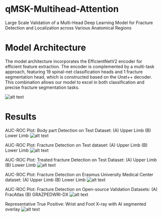 # qMSK-Multihead-Attention
Large Scale Validation of a Multi-Head Deep Learning Model for Fracture Detection and Localization across Various Anatomical Regions

# Model Architecture
The model architecture incorporates the EfficientNetV2 encoder for efficient feature extraction. The encoder is complemented by a multi-task approach, featuring 19 spinal-net classification heads and 1 fracture segmentation head, which is constructed based on the Unet++ decoder. This combination allows our model to excel in both classification and precise fracture segmentation tasks.

![alt text](https://github.com/subhanka2/qMSK-Multihead-Attention/blob/main/Images/MSK_FINA.png)

# Results

AUC-ROC Plot: Body part Detection on Test Dataset: (A) Upper Limb (B) Lower Limb
![alt text](https://github.com/subhanka2/qMSK-Multihead-Attention/blob/main/Images/testing_internal_data2.png)

AUC-ROC Plot: Fracture Detection on Test dataset: (A) Upper Limb (B) Lower Limb
![alt text](https://github.com/subhanka2/qMSK-Multihead-Attention/blob/main/Images/testing_internal_data2_fracture.png)

AUC-ROC Plot: Treated fracture Detection on Test Dataset: (A) Upper Limb (B) Lower Limb
![alt text](https://github.com/subhanka2/qMSK-Multihead-Attention/blob/main/Images/treated_internal_data2_fracture.png)

AUC-ROC Plot: Fracture Detection on Erasmus University Medical Center dataset: (A) Upper Limb (B) Lower Limb
![alt text](https://github.com/subhanka2/qMSK-Multihead-Attention/blob/main/Images/Erasmus_plot3.png)

AUC-ROC Plot: Fracture Detection on Open-source Validation Datasets: (A) FracAtlas (B) GRAZPEDWRI-DX
![alt text](https://github.com/subhanka2/qMSK-Multihead-Attention/blob/main/Images/Open_source-auc.png)


Representative True Positive: Wrist and Foot X-ray with AI segmented overlay
![alt text](https://github.com/subhanka2/qMSK-Multihead-Attention/blob/main/Images/TP_QMSK.png)

